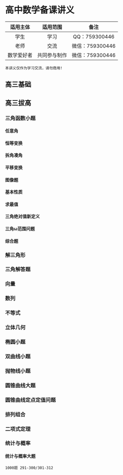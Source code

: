 # 高中数学备课讲义

| 适用主体 | 适用范围 | 备注 |
| :-----:| :----: | :----: |
| 学生 | 学习 | QQ：759300446 |
| 老师 | 交流 |微信：759300446 |
|数学爱好者|共同参与制作|微信：759300446|

`本讲义仅作为学习交流，请勿商用!`

## 高三基础

## 高三拔高

### 三角函数小题

#### 任意角

#### 恒等变换

#### 拆角凑角

#### 平移变换

#### 图像题

#### 基本性质

#### 求最值

#### 三角绝对值新定义

#### 三角ω范围问题

#### 综合题

### 解三角形

### 三角解答题

### 向量

### 数列

### 不等式

### 立体几何

### 椭圆小题

### 双曲线小题

### 抛物线小题

### 圆锥曲线大题

### 圆锥曲线定点定值问题

### 排列组合

### 二项式定理

### 统计与概率

#### 统计与概率大题

`1000题 291-300/301-312`
